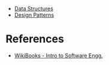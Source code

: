 - [Data Structures](Data%20Structures/README.md)
- [Design Patterns](Design%20Patterns/README.md)
# References
- [WikiBooks - Intro to Software Engg.](https://en.wikibooks.org/wiki/Introduction_to_Software_Engineering)